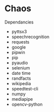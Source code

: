 # Chaos


Dependancies
  - pyttsx3
  - speechrecognition
  - requests
  - google
  - pipwin
  - pip
  - pyaudio
  - selenium
  - date time 
  - randfacts
  - wikipedia
  - speedtest-cli
  - numpy
  - mediapipe
  - opencv-python
